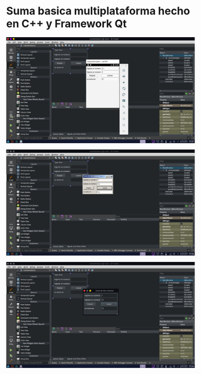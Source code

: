 # Suma basica multiplataforma hecho en C++ y Framework Qt

![ANDROID](https://raw.githubusercontent.com/RicardoValladares/Qt5_suma_basica/main/images/android.png)

![WINDOWS](https://raw.githubusercontent.com/RicardoValladares/Qt5_suma_basica/main/images/windows.png)

![LINUX](https://raw.githubusercontent.com/RicardoValladares/Qt5_suma_basica/main/images/linux.png)
